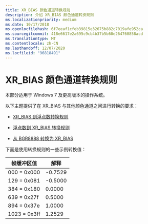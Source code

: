 ```yaml
---
title: XR_BIAS 颜色通道转换规则
description: 介绍 XR_BIAS 颜色通道转换规则
ms.localizationpriority: medium
ms.date: 10/17/2018
ms.openlocfilehash: 6f7eeaf1cfeb39815e32675b882c7019afe952ca
ms.sourcegitcommit: 418e6617e2a695c9cb4b37b5b60e264760858acd
ms.translationtype: MT
ms.contentlocale: zh-CN
ms.lasthandoff: 12/07/2020
ms.locfileid: "96818491"
---
```

# <a name="xr_bias-color-channel-conversion-rules"></a>XR_BIAS 颜色通道转换规则

本部分适用于 Windows 7 及更高版本的操作系统。

以下主题提供了在 XR_BIAS 与其他颜色通道之间进行转换的要求：

* [XR_BIAS 到浮点数转换规则](xr-bias-to-float-conversion-rules.md)

* [浮点数到 XR_BIAS 转换规则](float-to-xr-bias-conversion-rules.md)

* [从 BGR8888 转换为 XR_BIAS](conversion-from-bgr8888-to-xr-bias.md)

下面是使用转换规则的一些示例转换值：

| 帧缓冲区值 | 解释 |
|--------------------|----------------|
| 000 = 0x000        | -0.7529        |
| 129 = 0x081        | -0.5000        |
| 384 = 0x180        | 0.0000         |
| 639 = 0x27f        | 0.5000         |
| 894 = 0x37e        | 1.0000         |
| 1023 = 0x3ff       | 1.2529         |
